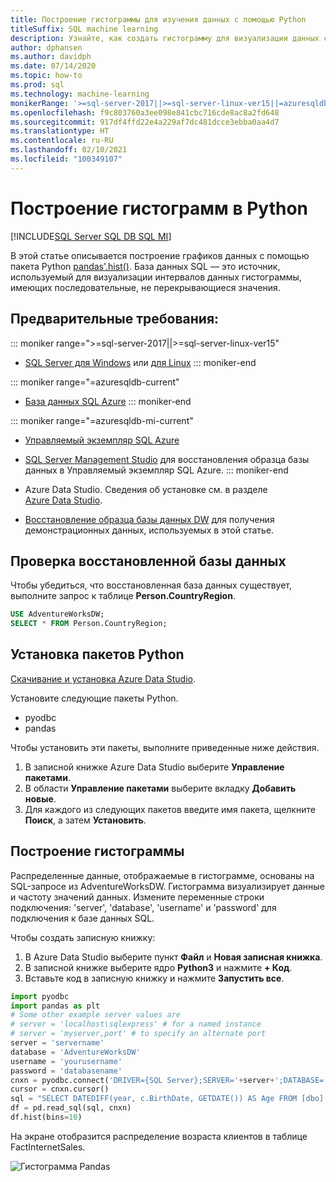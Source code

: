 ```yaml
---
title: Построение гистограммы для изучения данных с помощью Python
titleSuffix: SQL machine learning
description: Узнайте, как создать гистограмму для визуализации данных с помощью Python.
author: dphansen
ms.author: davidph
ms.date: 07/14/2020
ms.topic: how-to
ms.prod: sql
ms.technology: machine-learning
monikerRange: '>=sql-server-2017||>=sql-server-linux-ver15||=azuresqldb-mi-current||=azuresqldb-current'
ms.openlocfilehash: f9c803760a3ee098e841cbc716cde8ac8a2fd648
ms.sourcegitcommit: 917df4ffd22e4a229af7dc481dcce3ebba0aa4d7
ms.translationtype: HT
ms.contentlocale: ru-RU
ms.lasthandoff: 02/10/2021
ms.locfileid: "100349107"
---
```

# <a name="plot-histograms-in-python"></a>Построение гистограмм в Python 
[!INCLUDE[SQL Server SQL DB SQL MI](../../includes/applies-to-version/sql-asdb-asdbmi.md)]

В этой статье описывается построение графиков данных с помощью пакета Python [pandas'.hist()](https://pandas.pydata.org/pandas-docs/stable/reference/api/pandas.DataFrame.hist.html). База данных SQL — это источник, используемый для визуализации интервалов данных гистограммы, имеющих последовательные, не перекрывающиеся значения.

## <a name="prerequisites"></a>Предварительные требования:

::: moniker range=">=sql-server-2017||>=sql-server-linux-ver15"
* [SQL Server для Windows](../../database-engine/install-windows/install-sql-server.md) или [для Linux](../../linux/sql-server-linux-overview.md)
::: moniker-end

::: moniker range="=azuresqldb-current"
* [База данных SQL Azure](/azure/sql-database/sql-database-get-started-portal)
::: moniker-end

::: moniker range="=azuresqldb-mi-current"
* [Управляемый экземпляр SQL Azure](/azure/azure-sql/managed-instance/instance-create-quickstart)

* [SQL Server Management Studio](../../ssms/download-sql-server-management-studio-ssms.md) для восстановления образца базы данных в Управляемый экземпляр SQL Azure.
::: moniker-end

* Azure Data Studio. Сведения об установке см. в разделе [Azure Data Studio](../../azure-data-studio/what-is-azure-data-studio.md).

* [Восстановление образца базы данных DW](../../samples/adventureworks-install-configure.md) для получения демонстрационных данных, используемых в этой статье.

## <a name="verify-restored-database"></a>Проверка восстановленной базы данных

Чтобы убедиться, что восстановленная база данных существует, выполните запрос к таблице **Person.CountryRegion**.
```sql
USE AdventureWorksDW;
SELECT * FROM Person.CountryRegion;
```
  
## <a name="install-python-packages"></a>Установка пакетов Python

[Скачивание и установка Azure Data Studio](../../azure-data-studio/download-azure-data-studio.md).

Установите следующие пакеты Python.
  * pyodbc
  * pandas

  Чтобы установить эти пакеты, выполните приведенные ниже действия.

  1. В записной книжке Azure Data Studio выберите **Управление пакетами**.
  2. В области **Управление пакетами** выберите вкладку **Добавить новые**.
  3. Для каждого из следующих пакетов введите имя пакета, щелкните **Поиск**, а затем **Установить**.

## <a name="plot-histogram"></a>Построение гистограммы

Распределенные данные, отображаемые в гистограмме, основаны на SQL-запросе из AdventureWorksDW. Гистограмма визуализирует данные и частоту значений данных. Измените переменные строки подключения: 'server', 'database', 'username' и 'password' для подключения к базе данных SQL.

Чтобы создать записную книжку:

1. В Azure Data Studio выберите пункт **Файл** и **Новая записная книжка**.
2. В записной книжке выберите ядро **Python3** и нажмите **+ Код**.
3. Вставьте код в записную книжку и нажмите **Запустить все**.

```python
import pyodbc 
import pandas as plt
# Some other example server values are
# server = 'localhost\sqlexpress' # for a named instance
# server = 'myserver,port' # to specify an alternate port
server = 'servername' 
database = 'AdventureWorksDW' 
username = 'yourusername' 
password = 'databasename'  
cnxn = pyodbc.connect('DRIVER={SQL Server};SERVER='+server+';DATABASE='+database+';UID='+username+';PWD='+ password)
cursor = cnxn.cursor()
sql = "SELECT DATEDIFF(year, c.BirthDate, GETDATE()) AS Age FROM [dbo].[FactInternetSales] s INNER JOIN dbo.DimCustomer c ON s.CustomerKey = c.CustomerKey"
df = pd.read_sql(sql, cnxn)
df.hist(bins=10)
```

На экране отобразится распределение возраста клиентов в таблице FactInternetSales.

![Гистограмма Pandas](./media/python-histogram.png)